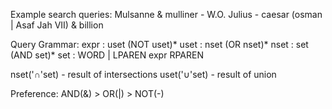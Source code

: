 Example search queries:
Mulsanne & mulliner - W.O.
Julius - caesar
(osman | Asaf Jah VII) & billion 

Query Grammar:
expr  : uset (NOT uset)\*
uset  : nset (OR nset)\*
nset  : set (AND set)\*
set   : WORD | LPAREN expr RPAREN

nset('∩'set) - result of intersections
uset('∪'set) - result of union

Preference: AND(&) > OR(|) > NOT(-)

